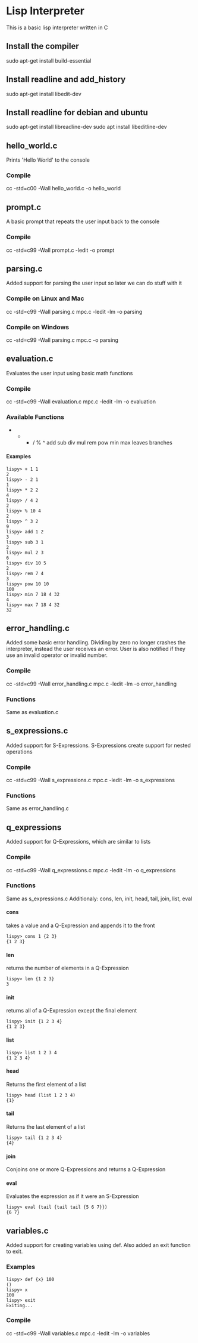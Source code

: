 # Lisp Interpreter
This is a basic lisp interpreter written in C

## Install the compiler
sudo apt-get install build-essential

## Install readline and add_history
sudo apt-get install libedit-dev

## Install readline for debian and ubuntu
sudo apt-get install libreadline-dev 
sudo apt install libeditline-dev 

## hello_world.c
Prints 'Hello World' to the console

### Compile
cc -std=c00 -Wall hello_world.c -o hello_world

## prompt.c
A basic prompt that repeats the user input back to the console

### Compile
cc -std=c99 -Wall prompt.c -ledit -o prompt

## parsing.c
Added support for parsing the user input so later we can do stuff with it

### Compile on Linux and Mac
cc -std=c99 -Wall parsing.c mpc.c -ledit -lm -o parsing

### Compile on Windows
cc -std=c99 -Wall parsing.c mpc.c -o parsing

## evaluation.c
Evaluates the user input using basic math functions

### Compile
cc -std=c99 -Wall evaluation.c mpc.c -ledit -lm -o evaluation

### Available Functions
+ - * / % ^ add sub div mul rem pow min max leaves branches

#### Examples
```
lispy> + 1 1
2
lispy> - 2 1
1
lispy> * 2 2
4
lispy> / 4 2
2
lispy> % 10 4
2
lispy> ^ 3 2
9
lispy> add 1 2
3
lispy> sub 3 1
2
lispy> mul 2 3
6
lispy> div 10 5
2
lispy> rem 7 4
3
lispy> pow 10 10
100
lispy> min 7 18 4 32
4
lispy> max 7 18 4 32
32
```

## error_handling.c
Added some basic error handling. Dividing by zero no longer crashes the interpreter, instead the user receives an error. User is also notified if they use an invalid operator or invalid number.

### Compile
cc -std=c99 -Wall error_handling.c mpc.c -ledit -lm -o error_handling

### Functions
Same as evaluation.c

## s_expressions.c
Added support for S-Expressions. S-Expressions create support for nested operations

### Compile
cc -std=c99 -Wall s_expressions.c mpc.c -ledit -lm -o s_expressions

### Functions
Same as error_handling.c

## q_expressions
Added support for Q-Expressions, which are similar to lists

### Compile
cc -std=c99 -Wall q_expressions.c mpc.c -ledit -lm -o q_expressions

### Functions
Same as s_expressions.c
Additionaly: cons, len, init, head, tail, join, list, eval

#### cons
takes a value and a Q-Expression and appends it to the front
```
lispy> cons 1 {2 3}
{1 2 3}
```

#### len
returns the number of elements in a Q-Expression
```
lispy> len {1 2 3}
3
```

#### init
returns all of a Q-Expression except the final element
```
lispy> init {1 2 3 4}
{1 2 3}
```

#### list
```
lispy> list 1 2 3 4
{1 2 3 4}
```

#### head
Returns the first element of a list
```
lispy> head (list 1 2 3 4)
{1}
```

#### tail
Returns the last element of a list
```
lispy> tail {1 2 3 4}
{4}
```
#### join
Conjoins one or more Q-Expressions and returns a Q-Expression

#### eval
Evaluates the expression as if it were an S-Expression
```
lispy> eval (tail {tail tail {5 6 7}})
{6 7}
```

## variables.c
Added support for creating variables using def. Also added an exit function to exit.

### Examples
```
lispy> def {x} 100
()
lispy> x
100
lispy> exit
Exiting...
```

### Compile
cc -std=c99 -Wall variables.c mpc.c -ledit -lm -o variables


